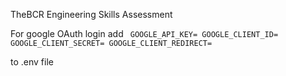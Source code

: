 TheBCR Engineering Skills Assessment 

For google OAuth login add
<code>
GOOGLE_API_KEY=
GOOGLE_CLIENT_ID=
GOOGLE_CLIENT_SECRET=
GOOGLE_CLIENT_REDIRECT=
</code>

to .env file